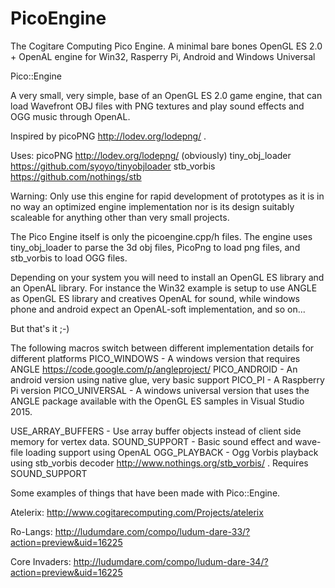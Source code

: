 # PicoEngine
The Cogitare Computing Pico Engine.
A minimal bare bones OpenGL ES 2.0 + OpenAL engine for Win32, Rasperry Pi, Android and Windows Universal

Pico::Engine

A very small, very simple, base of an OpenGL ES 2.0 game engine, that can load Wavefront OBJ files with PNG textures
and play sound effects and OGG music through OpenAL.

Inspired by picoPNG http://lodev.org/lodepng/ .

Uses:
picoPNG http://lodev.org/lodepng/ (obviously) 
tiny_obj_loader https://github.com/syoyo/tinyobjloader
stb_vorbis https://github.com/nothings/stb 

Warning: Only use this engine for rapid development of prototypes 
as it is in no way an optimized engine implementation nor is
its design suitably scaleable for anything other than very small projects. 

The Pico Engine itself is only the picoengine.cpp/h files.
The engine uses tiny_obj_loader to parse the 3d obj files,
PicoPng to load png files,
and stb_vorbis to load OGG files.

Depending on your system you will need to install an OpenGL ES library and an OpenAL library.
For instance the Win32 example is setup to use ANGLE as OpenGL ES library and creatives OpenAL for sound,
while windows phone and android expect an OpenAL-soft implementation, and so on...

But that's it ;-)


The following macros switch between different implementation details for different platforms
PICO_WINDOWS        - A windows version that requires ANGLE https://code.google.com/p/angleproject/
PICO_ANDROID        - An android version using native glue, very basic support
PICO_PI             - A Raspberry Pi version
PICO_UNIVERSAL		- A windows universal version that uses the ANGLE package available with the OpenGL ES samples in Visual Studio 2015.

USE_ARRAY_BUFFERS   - Use array buffer objects instead of client side memory for vertex data. 
SOUND_SUPPORT       - Basic sound effect and wave-file loading support using OpenAL
OGG_PLAYBACK        - Ogg Vorbis playback using stb_vorbis decoder http://www.nothings.org/stb_vorbis/ . Requires SOUND_SUPPORT

Some examples of things that have been made with Pico::Engine.

Atelerix: http://www.cogitarecomputing.com/Projects/atelerix

Ro-Langs: http://ludumdare.com/compo/ludum-dare-33/?action=preview&uid=16225

Core Invaders: http://ludumdare.com/compo/ludum-dare-34/?action=preview&uid=16225


